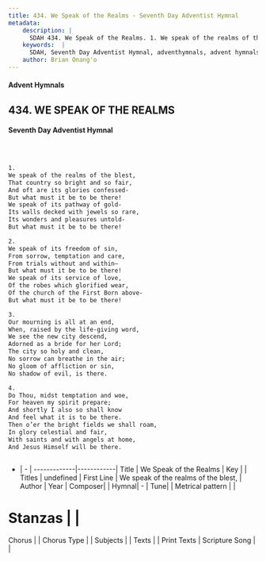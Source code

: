 ```yaml
---
title: 434. We Speak of the Realms - Seventh Day Adventist Hymnal
metadata:
    description: |
      SDAH 434. We Speak of the Realms. 1. We speak of the realms of the blest, That country so bright and so fair, And oft are its glories confessed- But what must it be to be there! We speak of its pathway of gold- Its walls decked with jewels so rare, Its wonders and pleasures untold- But what must it be to be there!
    keywords:  |
      SDAH, Seventh Day Adventist Hymnal, adventhymnals, advent hymnals, We Speak of the Realms, We speak of the realms of the blest, 
    author: Brian Onang'o
---
```


#### Advent Hymnals
## 434. WE SPEAK OF THE REALMS
#### Seventh Day Adventist Hymnal

```txt



1.
We speak of the realms of the blest,
That country so bright and so fair,
And oft are its glories confessed-
But what must it be to be there!
We speak of its pathway of gold-
Its walls decked with jewels so rare,
Its wonders and pleasures untold-
But what must it be to be there!

2.
We speak of its freedom of sin,
From sorrow, temptation and care,
From trials without and within—
But what must it be to be there!
We speak of its service of love,
Of the robes which glorified wear,
Of the church of the First Born above-
But what must it be to be there!

3.
Our mourning is all at an end,
When, raised by the life-giving word,
We see the new city descend,
Adorned as a bride for her Lord;
The city so holy and clean,
No sorrow can breathe in the air;
No gloom of affliction or sin,
No shadow of evil, is there.

4.
Do Thou, midst temptation and woe,
For heaven my spirit prepare;
And shortly I also so shall know
And feel what it is to be there.
Then o’er the bright fields we shall roam,
In glory celestial and fair,
With saints and with angels at home,
And Jesus Himself will be there.



```

- |   -  |
-------------|------------|
Title | We Speak of the Realms |
Key |  |
Titles | undefined |
First Line | We speak of the realms of the blest, |
Author | 
Year | 
Composer|  |
Hymnal|  - |
Tune|  |
Metrical pattern | |
# Stanzas |  |
Chorus |  |
Chorus Type |  |
Subjects |  |
Texts |  |
Print Texts | 
Scripture Song |  |
  
